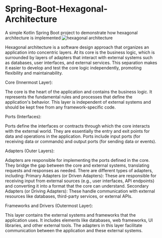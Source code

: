# Spring-Boot-Hexagonal-Architecture
A simple Kotlin Spring Boot project to demonstrate how hexagonal architecture is implemented
![hexagonal architecture](https://user-images.githubusercontent.com/34120686/266601786-0e55689f-47b6-407c-a5de-55feaaf1933c.jpg)

Hexagonal architecture is a software design approach that organizes an application into concentric layers.
At its core is the business logic, which is surrounded by layers of adapters that interact with external systems such as databases, user interfaces, and external services.
This separation makes it easier to develop and test the core logic independently, promoting flexibility and maintainability.

Core (Innermost Layer):

The core is the heart of the application and contains the business logic.
It represents the fundamental rules and processes that define the application's behavior.
This layer is independent of external systems and should be kept free from any framework-specific code.

Ports (Interfaces):

Ports define the interfaces or contracts through which the core interacts with the external world.
They are essentially the entry and exit points for data and operations in the application.
Ports include input ports (for receiving data or commands) and output ports (for sending data or events).

Adapters (Outer Layers):

Adapters are responsible for implementing the ports defined in the core.
They bridge the gap between the core and external systems, translating requests and responses as needed.
There are different types of adapters, including:
Primary Adapters (or Driven Adapters): These are responsible for receiving input from external sources (e.g., user interfaces, API endpoints) and converting it into a format that the core can understand.
Secondary Adapters (or Driving Adapters): These handle communication with external resources like databases, third-party services, or external APIs.

Frameworks and Drivers (Outermost Layer):

This layer contains the external systems and frameworks that the application uses.
It includes elements like databases, web frameworks, UI libraries, and other external tools.
The adapters in this layer facilitate communication between the application and these external systems.
